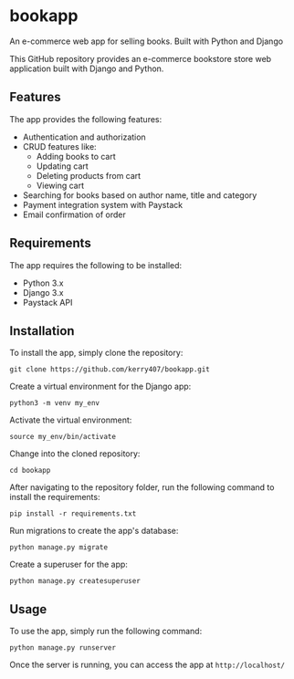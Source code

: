 # bookapp
An e-commerce web app for selling books. Built with Python and Django

This GitHub repository provides an e-commerce bookstore store web application built with Django and Python.

## Features

The app provides the following features:

* Authentication and authorization
* CRUD features like:
  * Adding books to cart
  * Updating cart
  * Deleting products from cart
  * Viewing cart
* Searching for books based on author name, title and category
* Payment integration system with Paystack
* Email confirmation of order

## Requirements

The app requires the following to be installed:

* Python 3.x
* Django 3.x
* Paystack API

## Installation

To install the app, simply clone the repository:

`git clone https://github.com/kerry407/bookapp.git`

Create a virtual environment for the Django app:

 `python3 -m venv my_env`

Activate the virtual environment:

`source my_env/bin/activate`

Change into the cloned repository:

`cd bookapp`

After navigating to the repository folder, run the following command to install the requirements:

`pip install -r requirements.txt`

Run migrations to create the app's database:

`python manage.py migrate`

Create a superuser for the app:

`python manage.py createsuperuser`

## Usage

To use the app, simply run the following command:

`python manage.py runserver`

Once the server is running, you can access the app at `http://localhost/`
